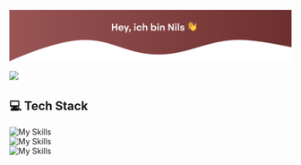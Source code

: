 ![title](title_image.png)

<!-- ## 👋 Hi, I'm Nils! -->
<!--
**NilsMorczinietz/NilsMorczinietz** is a ✨ _special_ ✨ repository because its `README.md` (this file) appears on your GitHub profile.

Here are some ideas to get you started:

- 🔭 I’m currently working on ...
- 🌱 I’m currently learning ...
- 👯 I’m looking to collaborate on ...
- 🤔 I’m looking for help with ...
- 💬 Ask me about ...
- 📫 How to reach me: ...
- 😄 Pronouns: ...
- ⚡ Fun fact: ...
-->

<!--
Source: https://github.com/anuraghazra/github-readme-stats
-->
<picture>
  <source
    srcset="https://github-readme-stats.vercel.app/api?username=NilsMorczinietz&show_icons=true&theme=dark"
    media="(prefers-color-scheme: dark)"
  />
  <source
    srcset="https://github-readme-stats.vercel.app/api?username=NilsMorczinietz&show_icons=true"
    media="(prefers-color-scheme: light), (prefers-color-scheme: no-preference)"
  />
  <img src="https://github-readme-stats.vercel.app/api?username=NilsMorczinietz&show_icons=true" />
</picture>

<!--
Source: https://github.com/tandpfun/skill-icons
-->
## 💻 Tech Stack
<picture>
  <!-- Dunkles Farbschema -->
  <source 
    media="(prefers-color-scheme: dark)" 
    srcset="
      https://skillicons.dev/icons?i=js,html,css,c,cpp,htmx,java,kotlin,lua,md&theme=dark" 
  />
  <source 
    media="(prefers-color-scheme: light)" 
    srcset="
      https://skillicons.dev/icons?i=js,html,css,c,cpp,htmx,java,kotlin,lua,md&theme=light" 
  />
  <img 
    src="https://skillicons.dev/icons?i=js,html,css,c,cpp,htmx,java,kotlin,lua,md&theme=light" 
    alt="My Skills" />
</picture>

<br/>

<picture>
  <source 
    media="(prefers-color-scheme: dark)" 
    srcset="
      https://skillicons.dev/icons?i=docker,firebase,git,npm,supabase,react,redux,nodejs,arduino&theme=dark" 
  />
  <source 
    media="(prefers-color-scheme: light)" 
    srcset="
      https://skillicons.dev/icons?i=docker,firebase,git,npm,supabase,react,redux,nodejs,arduino&theme=light" 
  />
  <img 
    src="https://skillicons.dev/icons?i=docker,firebase,git,npm,supabase,react,redux,nodejs,arduino&theme=light" 
    alt="My Skills" />
</picture>

<br/>

<picture>
  <source 
    media="(prefers-color-scheme: dark)" 
    srcset="
      https://skillicons.dev/icons?i=figma,idea,netlify,postman,notion,vscode&theme=dark" 
  />
  <source 
    media="(prefers-color-scheme: light)" 
    srcset="
      https://skillicons.dev/icons?i=figma,idea,netlify,postman,notion,vscode&theme=light" 
  />
  <img 
    src="https://skillicons.dev/icons?i=figma,idea,netlify,postman,notion,vscode&theme=light" 
    alt="My Skills" />
</picture>
